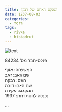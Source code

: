 ```yaml
---
title: הפנקס האדום של רבקה
date: 1937-08-03
categories:
  - form
tags:
  - rivka
  - histadrut
---
```


![text](/pupko-papers/assets/images/1937-08-03-rivka-histadrut-membership.jpg)

פנקס-חבר מס' 84234

המשפחה: אזוף  
שם האב: זאב  
השם: רבקה  
שם האם: דובה  
המקצוע: פקידה  
נכנסה להסתדרות: 1937

...
